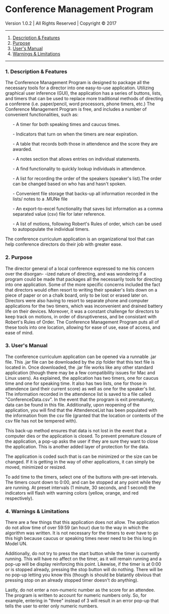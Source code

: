 # Conference Management Program
Version 1.0.2 | All Rights Reserved | Copyright © 2017

-------------------------------------------------------------------------------------------

1. <a href="#Features">Description & Features</a> 
2. <a href="#Purpose">Purpose</a>
3. <a href="#Manual">User's Manual</a>
4. <a href="#Limits">Warnings & Limitations</a>

--------------------------------------------------------------------------------------------

<h3>1. <a name="Features">Description & Features</a></h3>

The Conference Management Program is designed to package all the necessary tools 
for a director into one easy-to-use application. Utilizing graphical user inference (GUI),
the application has a series of buttons, lists, and timers that can be used to replace
more traditional methods of directing a conferene (i.e. paper/pencil, word processors,
phone timers, etc.) The Conference Management Program is free, and includes a number of
convenient functionalities, such as:

<ul>-  A timer for both speaking times and caucus times.</ul>
<ul>-  Indicators that turn on when the timers are near expiration.</ul>
<ul>-  A table that records both those in attendence and the score they are awarded.</ul>
<ul>-  A notes section that allows entries on individual statements.</ul>
<ul>-  A find functionality to quickly lookup individuals in attendence.</ul>
<ul>-  A list for recording the order of the speakers (speaker's list).The order can 
	   be changed based on who has and hasn't spoken.</ul>
<ul>-  Convenient file storage that backs-up all information recorded in the lists/ 
	   notes to a .MUNe file</ul>
<ul>-  An export-to-excel functionality that saves list information as a comma
	   separated value (csv) file for later reference.</ul>
<ul>-  A list of motions, following Robert's Rules of order, which can be used to 
	   autopopulate the individual timers.</ul>

The conference curriculum application is an organizational tool that can help conference
directors do their job with greater ease.



<h3>2. <a name="Purpose">Purpose</a></h3>

The director general of a local conference expressed to me his concern over the disorgan-
-ized nature of directing, and was wondering if a program could be made that packages all 
the necessarily tools for directing into one application. Some of the more specific
concerns included the fact that directors would often resort to writing their speaker's
lists down on a piece of paper or on a chalk board, only to be lost or erased later on. 
Directors were also having to resort to separate phone and computer applications for the
two timers, which was inconvenient and drained battery life on their devices. Moreover,
it was a constant challenge for directors to keep track on motions, in order of
disruptiveness, and be consistant with Robert's Rules of Order. The Conference Management
Program puts all of these tools into one location, allowing for ease of use, ease of
access, and ease of mind.



<h3>3. <a name="Manual">User's Manual</a></h3>

The conference curriculum application can be opened via a runnable .jar file. This .jar
file can be downloaded by the zip folder that this text file is located in. Once
downloaded, the .jar file works like any other standard application (though there may be
a few compatibility issues for Mac and Linux users). As explained, the application has two
timers, one for caucus time and one for speaking time. It also has two lists, one for 
those in attendence (and their current score) as well as one for the speaker's list. The
information recorded in the attendence list is saved to a file called 
"ConferenceData.csv". In the event that the program is exit prematurely, data can be
found in this file. Additionally, upon reopening of the application, you will find that 
the AttendenceList has been populated with the information from the csv file (granted
that the location or contents of the csv file has not be tempered with).

This back-up method ensures that data is not lost in the event that a computer dies or
the application is closed. To prevent premature closure of the application, a pop-up
asks the user if they are sure they want to close the application. This is another added
layer of protection for the data. 

The application is coded such that is can be minimized or the size can be changed. If it
is getting in the way of other applications, it can simply be moved, minimized or
resized. 

To add time to the timers, select one of the buttons with pre-set intervals. The timers
count down to 0:00, and can be stopped at any point while they are running. At preset
intervals (1 minute, 30 seconds, and 1 second) the indicators will flash with warning
colors (yellow, orange, and red respectively). 



<h3>4. <a name="Limits">Warnings & Limitations</a></h3>

There are a few things that this application does not allow. The application do not allow
time of over 59:59 (an hour) due to the way in which the algorithm was written. It is not
necessary for the timers to ever have to go this high because caucus or speaking times 
never need to be this long in Model UN.

Additionally, do not try to press the start button while the timer is currently running.
This will have no affect on the timer, as it will remain running and a pop-up will be 
display reinforcing this point. Likewise, if the timer is at 0:00 or is stopped already,
pressing the stop button will do nothing. There will be no pop-up letting you know this 
(though is should be blatantly obvious that pressing stop on an already stopped timer
doesn't do anything).

Lastly, do not enter a non-numeric number as the score for an attendee. The program is 
written to account for numeric numbers only. So, for example, entering in "three" instead
of 3 will result in an error pop-up that tells the user to enter only numeric numbers.



